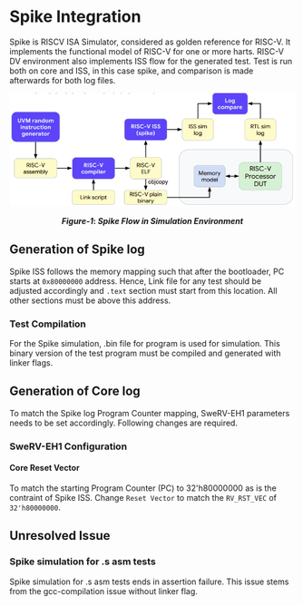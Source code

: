 # Spike Integration 
Spike is RISCV ISA Simulator, considered as golden reference for RISC-V. It implements the functional model of RISC-V for one or more harts. RISC-V DV environment also implements ISS flow for the generated test. Test is run both on core and ISS, in this case spike, and comparison is made afterwards for both log files.

<p align="center">
  <img width="560" height="200" src="img/spike.png" >
</p><div align='center'> <b><i>Figure-1</i>: <i>Spike Flow in Simulation Environment</i></b> </div> 
 
<p></p>

## Generation of Spike log 
Spike ISS follows the memory mapping such that after the bootloader, PC starts at `0x80000000` address. Hence, Link file for any test should be adjusted accordingly and `.text` section must start from this location. All other sections must be above this address. 
### Test Compilation
For the Spike simulation, .bin file for program is used for simulation. This binary version of the test program must be compiled and generated with linker flags.

## Generation of Core log
To match the Spike log Program Counter mapping, SweRV-EH1 parameters needs to be set accordingly. Following changes are required.   
### SweRV-EH1 Configuration
#### Core Reset Vector
To match the starting Program Counter (PC) to 32'h80000000 as is the contraint of Spike ISS. Change `Reset Vector` to match the `RV_RST_VEC` of `32'h80000000`.

## Unresolved Issue
### Spike simulation for .s asm tests
Spike simulation for .s asm tests ends in assertion failure. This issue stems from the gcc-compilation issue without linker flag.